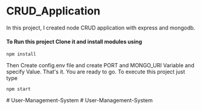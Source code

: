 # CRUD_Application
In this project, I created node CRUD application with express and mongodb.

#### To Run this project Clone it and install modules using
```
npm install
```

Then Create config.env file and create PORT and MONGO_URI Variable and specify Value.
That's it. You are ready to go. To execute this project just type
```
npm start
```


#   U s e r - M a n a g e m e n t - S y s t e m  
 #   U s e r - M a n a g e m e n t - S y s t e m  
 